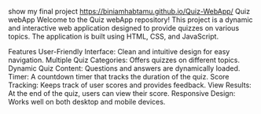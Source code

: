 show my final project  https://biniamhabtamu.github.io/Quiz-WebApp/
Quiz webApp
Welcome to the Quiz webApp repository! This project is a dynamic and interactive
web application designed to provide quizzes on various topics. 
The application is built using HTML, CSS, and JavaScript.


Features
User-Friendly Interface: Clean and intuitive design for easy navigation.
Multiple Quiz Categories: Offers quizzes on different topics.
Dynamic Quiz Content: Questions and answers are dynamically loaded.
Timer: A countdown timer that tracks the duration of the quiz.
Score Tracking: Keeps track of user scores and provides feedback.
View Results: At the end of the quiz, users can view their score.
Responsive Design: Works well on both desktop and mobile devices.
